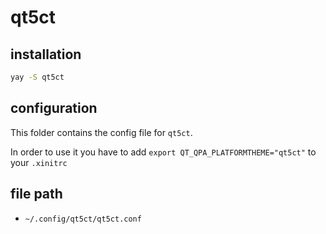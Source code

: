 # qt5ct

## installation

```bash
yay -S qt5ct
```

## configuration

This folder contains the config file for `qt5ct`.

In order to use it you have to add `export QT_QPA_PLATFORMTHEME="qt5ct"` to your
`.xinitrc`

## file path

- `~/.config/qt5ct/qt5ct.conf`

